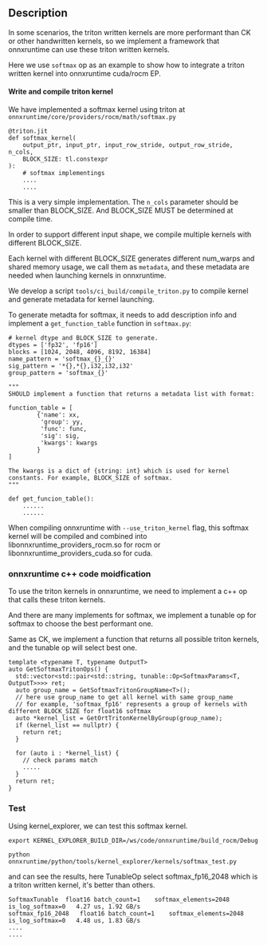 ## Description
In some scenarios, the triton written kernels are more performant than CK or other handwritten kernels, so we implement a framework that onnxruntime can use these triton written kernels.

Here we use `softmax` op as an example to show how to integrate a triton written kernel into onnxruntime cuda/rocm EP.

#### Write and compile triton kernel
We have implemented a softmax kernel using triton at `onnxruntime/core/providers/rocm/math/softmax.py`

```
@triton.jit
def softmax_kernel(
    output_ptr, input_ptr, input_row_stride, output_row_stride, n_cols,
    BLOCK_SIZE: tl.constexpr
):
    # softmax implementings
    ....
    ....
```
This is a very simple implementation. The `n_cols` parameter should be smaller than BLOCK_SIZE. And BLOCK_SIZE MUST be determined at compile time.

In order to support different input shape, we compile multiple kernels with different BLOCK_SIZE.

Each kernel with different BLOCK_SIZE generates different num_warps and shared memory usage, we call them as `metadata`, and these metadata are needed when launching kernels in onnxruntime.

We develop a script `tools/ci_build/compile_triton.py` to compile kernel and generate metadata for kernel launching.

To generate metadta for softmax, it needs to add description info and implement a `get_function_table` function in `softmax.py`:
```
# kernel dtype and BLOCK_SIZE to generate.
dtypes = ['fp32', 'fp16']
blocks = [1024, 2048, 4096, 8192, 16384]
name_pattern = 'softmax_{}_{}'
sig_pattern = '*{},*{},i32,i32,i32'
group_pattern = 'softmax_{}'

"""
SHOULD implement a function that returns a metadata list with format:

function_table = [
        {'name': xx,
         'group': yy,
         'func': func,
         'sig': sig,
         'kwargs': kwargs
        }
]

The kwargs is a dict of {string: int} which is used for kernel constants. For example, BLOCK_SIZE of softmax.
"""

def get_funcion_table():
    ......
    ......
```

When compiling onnxruntime with `--use_triton_kernel` flag, this softmax kernel will be compiled and combined into libonnxruntime_providers_rocm.so for rocm or libonnxruntime_providers_cuda.so for cuda.

### onnxruntime c++ code moidfication
To use the triton kernels in onnxruntime, we need to implement a c++ op that calls these triton kernels.

And there are many implements for softmax, we implement a tunable op for softmax to choose the best performant one.

Same as CK, we implement a function that returns all possible triton kernels, and the tunable op will select best one.

```
template <typename T, typename OutputT>
auto GetSoftmaxTritonOps() {
  std::vector<std::pair<std::string, tunable::Op<SoftmaxParams<T, OutputT>>>> ret;
  auto group_name = GetSoftmaxTritonGroupName<T>();
  // here use group_name to get all kernel with same group_name
  // for example, 'softmax_fp16' represents a group of kernels with different BLOCK_SIZE for float16 softmax
  auto *kernel_list = GetOrtTritonKernelByGroup(group_name);
  if (kernel_list == nullptr) {
    return ret;
  }

  for (auto i : *kernel_list) {
    // check params match
    .....
  }
  return ret;
}
```

### Test
Using kernel_explorer, we can test this softmax kernel.
```
export KERNEL_EXPLORER_BUILD_DIR=/ws/code/onnxruntime/build_rocm/Debug

python onnxruntime/python/tools/kernel_explorer/kernels/softmax_test.py
```
and can see the results, here TunableOp select softmax_fp16_2048 which is a triton written kernel, it's better than others.
```
SoftmaxTunable	float16 batch_count=1    softmax_elements=2048 is_log_softmax=0   4.27 us, 1.92 GB/s
softmax_fp16_2048	float16 batch_count=1    softmax_elements=2048 is_log_softmax=0   4.48 us, 1.83 GB/s
....
....
```
